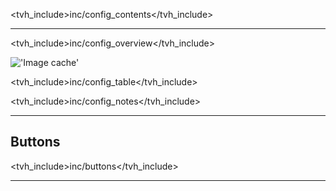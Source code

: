 <tvh_include>inc/config_contents</tvh_include>

---

<tvh_include>inc/config_overview</tvh_include>

!['Image cache'](static/img/doc/config/imagecache.png)

<tvh_include>inc/config_table</tvh_include>

<tvh_include>inc/config_notes</tvh_include>

---

## Buttons

<tvh_include>inc/buttons</tvh_include>

---
